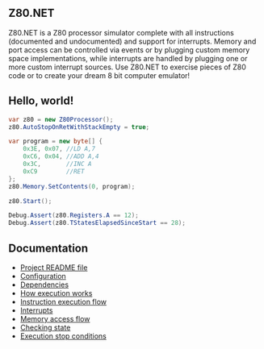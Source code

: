 ## Z80.NET

Z80.NET is a Z80 processor simulator complete with all instructions (documented and undocumented) and support for interrupts. Memory and port access can be controlled via events or by plugging custom memory space implementations, while interrupts are handled by plugging one or more custom interrupt sources. Use Z80.NET to exercise pieces of Z80 code or to create your dream 8 bit computer emulator!

## Hello, world!

```C#
var z80 = new Z80Processor();
z80.AutoStopOnRetWithStackEmpty = true;

var program = new byte[] {
    0x3E, 0x07, //LD A,7
    0xC6, 0x04, //ADD A,4
    0x3C,       //INC A
    0xC9        //RET
};
z80.Memory.SetContents(0, program);

z80.Start();

Debug.Assert(z80.Registers.A == 12);
Debug.Assert(z80.TStatesElapsedSinceStart == 28);
```

## Documentation

* [Project README file](https://github.com/Konamiman/Z80dotNet/blob/add_support_for_16_bit_ports/README.md)
* [Configuration](https://github.com/Konamiman/Z80dotNet/blob/add_support_for_16_bit_ports/Docs/Configuration.md)
* [Dependencies](https://github.com/Konamiman/Z80dotNet/blob/add_support_for_16_bit_ports/Docs/Dependencies.md)
* [How execution works](https://github.com/Konamiman/Z80dotNet/blob/add_support_for_16_bit_ports/Docs/HowExecutionWorks.md)
* [Instruction execution flow](https://github.com/Konamiman/Z80dotNet/blob/add_support_for_16_bit_ports/Docs/InstructionExecutionFlow.md)
* [Interrupts](https://github.com/Konamiman/Z80dotNet/blob/add_support_for_16_bit_ports/Docs/Interrupts.md)
* [Memory access flow](https://github.com/Konamiman/Z80dotNet/blob/add_support_for_16_bit_ports/Docs/MemoryAccessFlow.md)
* [Checking state](https://github.com/Konamiman/Z80dotNet/blob/add_support_for_16_bit_ports/Docs/State.md)
* [Execution stop conditions](https://github.com/Konamiman/Z80dotNet/blob/add_support_for_16_bit_ports/Docs/StopConditions.md)
